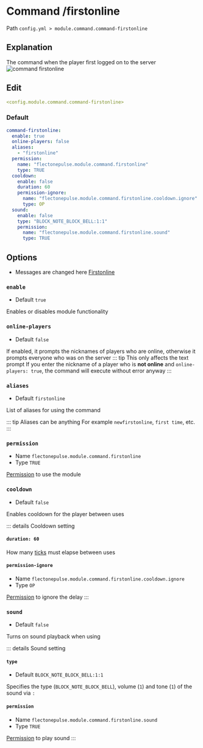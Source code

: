 # Command /firstonline
Path `config.yml > module.command.command-firstonline`

## Explanation
The command when the player first logged on to the server
![command firstonline](/commandfirstonline.png)

## Edit
```yaml
<config.module.command.command-firstonline>
```

### Default
```yaml
command-firstonline:
  enable: true
  online-players: false
  aliases:
    - "firstonline"
  permission:
    name: "flectonepulse.module.command.firstonline"
    type: TRUE
  cooldown:
    enable: false
    duration: 60
    permission-ignore:
      name: "flectonepulse.module.command.firstonline.cooldown.ignore"
      type: OP
  sound:
    enable: false
    type: "BLOCK_NOTE_BLOCK_BELL:1:1"
    permission:
      name: "flectonepulse.module.command.firstonline.sound"
      type: TRUE
```

## Options

- Messages are changed here [Firstonline](/en/messages/ru_ru/module/command/command-firstonline/)

### `enable`
- Default `true`

Enables or disables module functionality

### `online-players`
- Default `false`

If enabled, it prompts the nicknames of players who are online, otherwise it prompts everyone who was on the server
::: tip This only affects the text prompt
If you enter the nickname of a player who is **not online** and `online-players: true`, the command will execute without error anyway
:::

### `aliases`
- Default `firstonline`

List of aliases for using the command

::: tip Aliases can be anything
For example `newfirstonline`, `first time`, etc.
:::

### `permission`
- Name `flectonepulse.module.command.firstonline`
- Type `TRUE`

[Permission](/en/config/module/#explanation) to use the module

### `cooldown`
- Default `false`

Enables cooldown for the player between uses

::: details Cooldown setting
#### `duration: 60`

How many [ticks](https://minecraft.wiki/w/Tick) must elapse between uses

#### `permission-ignore`
- Name `flectonepulse.module.command.firstonline.cooldown.ignore`
- Type `OP`

[Permission](/en/config/module/#explanation) to ignore the delay
:::

### `sound`
- Default `false`

Turns on sound playback when using

::: details Sound setting
#### `type`
- Default `BLOCK_NOTE_BLOCK_BELL:1:1`

Specifies the type (`BLOCK_NOTE_BLOCK_BELL`), volume (`1`) and tone (`1`) of the sound via `:`

#### `permission`
- Name `flectonepulse.module.command.firstonline.sound`
- Type `TRUE`

[Permission](/en/config/module/#explanation) to play sound
:::